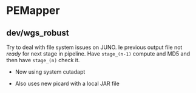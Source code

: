 # PEMapper

## dev/wgs_robust

Try to deal with file system issues on JUNO. Ie previous output file not _ready_ for next stage in pipeline. Have `stage_(n-1)` compute and MD5 and then have `stage_(n)` check it.

- Now using system cutadapt

- Also uses new picard with a local JAR file


